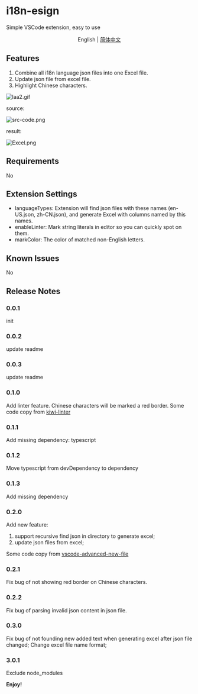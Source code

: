 # i18n-esign

Simple VSCode extension, easy to use

<p align='center'>
English | <a href="https://github.com/yubaoquan/i18n-esign/blob/master/README.zh-CN.md">简体中文</a>
</p>

## Features

1. Combine all i18n language json files into one Excel file.
2. Update json file from excel file.
3. Highlight Chinese characters.


![laa2.gif](https://i.loli.net/2020/04/30/kt1QnPuefgpKWAr.gif)

source:

![src-code.png](https://i.loli.net/2020/04/30/RQK6PzqrG1DxBAV.png)

result:

![Excel.png](https://i.loli.net/2020/04/30/LDnbU3VsR1TaFHi.png)

## Requirements

No

## Extension Settings

- languageTypes: Extension will find json files with these names (en-US.json, zh-CN.json), and generate Excel with columns named by this names.
- enableLinter: Mark string literals in editor so you can quickly spot on them.
- markColor: The color of matched non-English letters.

## Known Issues

No

## Release Notes

### 0.0.1

init

### 0.0.2

update readme

### 0.0.3

update readme

### 0.1.0

Add linter feature. Chinese characters will be marked a red border.
Some code copy from [kiwi-linter](https://github.com/alibaba/kiwi/tree/master/kiwi-linter)

### 0.1.1
Add missing dependency: typescript

### 0.1.2
Move typescript from devDependency to dependency

### 0.1.3
Add missing dependency

### 0.2.0
Add new feature:

  1. support recursive find json in directory to generate excel;
  2. update json files from excel;

Some code copy from [vscode-advanced-new-file](https://github.com/patbenatar/vscode-advanced-new-file)

### 0.2.1
Fix bug of not showing red border on Chinese characters.

### 0.2.2
Fix bug of parsing invalid json content in json file.

### 0.3.0
Fix bug of not founding new added text when generating excel after json file changed;
Change excel file name format;

### 3.0.1
Exclude node_modules

**Enjoy!**
